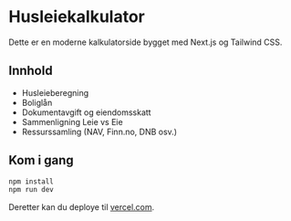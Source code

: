 # Husleiekalkulator

Dette er en moderne kalkulatorside bygget med Next.js og Tailwind CSS.

## Innhold
- Husleieberegning
- Boliglån
- Dokumentavgift og eiendomsskatt
- Sammenligning Leie vs Eie
- Ressurssamling (NAV, Finn.no, DNB osv.)

## Kom i gang

```bash
npm install
npm run dev
```

Deretter kan du deploye til [vercel.com](https://vercel.com).
